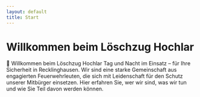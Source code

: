 ```yaml
---
layout: default
title: Start
---
```

# Willkommen beim Löschzug Hochlar

🚒 Willkommen beim Löschzug Hochlar
Tag und Nacht im Einsatz – für Ihre Sicherheit in Recklinghausen. Wir sind eine starke Gemeinschaft aus engagierten Feuerwehrleuten, die sich mit Leidenschaft für den Schutz unserer Mitbürger einsetzen. Hier erfahren Sie, wer wir sind, was wir tun und wie Sie Teil davon werden können.
